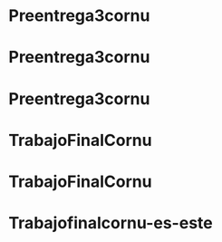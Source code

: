 # Preentrega3cornu
# Preentrega3cornu
# Preentrega3cornu
# TrabajoFinalCornu
# TrabajoFinalCornu
# Trabajofinalcornu-es-este
